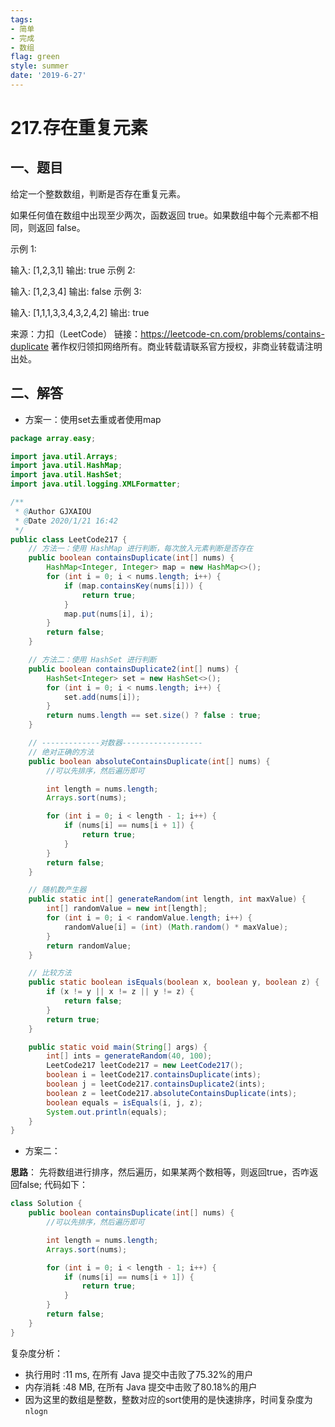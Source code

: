 ```yaml
---
tags: 
- 简单
- 完成
- 数组
flag: green
style: summer
date: '2019-6-27'
---
```



# 217.存在重复元素


## 一、题目

给定一个整数数组，判断是否存在重复元素。

如果任何值在数组中出现至少两次，函数返回 true。如果数组中每个元素都不相同，则返回 false。

示例 1:

输入: [1,2,3,1]
输出: true
示例 2:

输入: [1,2,3,4]
输出: false
示例 3:

输入: [1,1,1,3,3,4,3,2,4,2]
输出: true

来源：力扣（LeetCode）
链接：https://leetcode-cn.com/problems/contains-duplicate
著作权归领扣网络所有。商业转载请联系官方授权，非商业转载请注明出处。


## 二、解答

- 方案一：使用set去重或者使用map
```java
package array.easy;

import java.util.Arrays;
import java.util.HashMap;
import java.util.HashSet;
import java.util.logging.XMLFormatter;

/**
 * @Author GJXAIOU
 * @Date 2020/1/21 16:42
 */
public class LeetCode217 {
    // 方法一：使用 HashMap 进行判断，每次放入元素判断是否存在
    public boolean containsDuplicate(int[] nums) {
        HashMap<Integer, Integer> map = new HashMap<>();
        for (int i = 0; i < nums.length; i++) {
            if (map.containsKey(nums[i])) {
                return true;
            }
            map.put(nums[i], i);
        }
        return false;
    }

    // 方法二：使用 HashSet 进行判断
    public boolean containsDuplicate2(int[] nums) {
        HashSet<Integer> set = new HashSet<>();
        for (int i = 0; i < nums.length; i++) {
            set.add(nums[i]);
        }
        return nums.length == set.size() ? false : true;
    }

    // -------------对数器------------------
    // 绝对正确的方法
    public boolean absoluteContainsDuplicate(int[] nums) {
        //可以先排序，然后遍历即可

        int length = nums.length;
        Arrays.sort(nums);

        for (int i = 0; i < length - 1; i++) {
            if (nums[i] == nums[i + 1]) {
                return true;
            }
        }
        return false;
    }

    // 随机数产生器
    public static int[] generateRandom(int length, int maxValue) {
        int[] randomValue = new int[length];
        for (int i = 0; i < randomValue.length; i++) {
            randomValue[i] = (int) (Math.random() * maxValue);
        }
        return randomValue;
    }

    // 比较方法
    public static boolean isEquals(boolean x, boolean y, boolean z) {
        if (x != y || x != z || y != z) {
            return false;
        }
        return true;
    }

    public static void main(String[] args) {
        int[] ints = generateRandom(40, 100);
        LeetCode217 leetCode217 = new LeetCode217();
        boolean i = leetCode217.containsDuplicate(ints);
        boolean j = leetCode217.containsDuplicate2(ints);
        boolean z = leetCode217.absoluteContainsDuplicate(ints);
        boolean equals = isEquals(i, j, z);
        System.out.println(equals);
    }
}

```





- 方案二：

**思路**： 先将数组进行排序，然后遍历，如果某两个数相等，则返回true，否咋返回false;
代码如下：
```java
class Solution {
    public boolean containsDuplicate(int[] nums) {
        //可以先排序，然后遍历即可

        int length = nums.length;
        Arrays.sort(nums);

        for (int i = 0; i < length - 1; i++) {
            if (nums[i] == nums[i + 1]) {
                return true;
            }
        }
        return false;
    }
}
```

复杂度分析：
- 执行用时 :11 ms, 在所有 Java 提交中击败了75.32%的用户
- 内存消耗 :48 MB, 在所有 Java 提交中击败了80.18%的用户
- 因为这里的数组是整数，整数对应的sort使用的是快速排序，时间复杂度为`nlogn`

